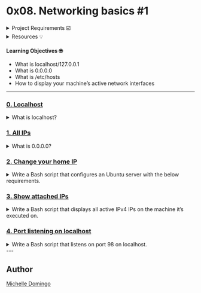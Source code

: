 # 0x08. Networking basics #1

<details><summary>Project Requirements ☑️</summary>
...
</details>

<details><summary>Resources 💡</summary>

* [What is localhost](https://intranet.hbtn.io/rltoken/7SedZ8ILSQulYf7xzSbraQ)
* [What is 0.0.0.0](https://intranet.hbtn.io/rltoken/n5IFAt_OWGJtGW33t7Jfag)
* [What is the hosts file](https://intranet.hbtn.io/rltoken/21l3Uqizr3LpA1ZGrYPg3g)
* [Netcat examples](https://intranet.hbtn.io/rltoken/uMleIIzkRoR2w8EkwItSEg)

</details>

#### Learning Objectives 🤓

* What is localhost/127.0.0.1
* What is 0.0.0.0
* What is /etc/hosts
* How to display your machine’s active network interfaces

---

### [0. Localhost](./0-localhost)
<details><summary>What is localhost?</summary><br>

* 
```

```
</details>

### [1. All IPs](./1-wildcard)
<details><summary>What is 0.0.0.0?</summary><br>

* 
```

```
</details>

### [2. Change your home IP](./2-change_your_home_IP)
<details><summary>Write a Bash script that configures an Ubuntu server with the below requirements.</summary><br>

* 
```

```
</details>

### [3. Show attached IPs](./3-show_attached_IPs)
<details><summary>Write a Bash script that displays all active IPv4 IPs on the machine it’s executed on.</summary><br>

* 
```

```
</details>

### [4. Port listening on localhost](./4-port_listening_on_localhost)
<details><summary>Write a Bash script that listens on port 98 on localhost.</summary><br>

* 
```

```
</details>
---

## Author
[Michelle Domingo](https://github.com/michedomingo)
